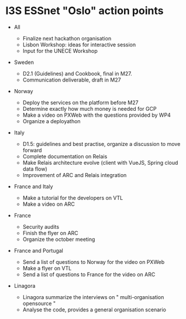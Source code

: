 # I3S ESSnet "Oslo" action points

 * All
   * Finalize next hackathon organisation
   * Lisbon Workshop: ideas for interactive session
   * Input for the UNECE Workshop

 * Sweden
   * D2.1 (Guidelines) and Cookbook, final in M27.
   * Communication deliverable, draft in M27

 * Norway
   * Deploy the services on the platform before M27
   * Determine exactly how much money is needed for GCP
   * Make a video on PXWeb with the questions provided by WP4
   * Organize a deployathon

 * Italy
   * D1.5: guidelines and best practise, organize a discussion to move forward
   * Complete documentation on Relais
   * Make Relais architecture evolve (client with VueJS, Spring cloud data flow)
   * Improvement of ARC and Relais integration

 * France and Italy
   * Make a tutorial for the developers on VTL
   * Make a video on ARC

 * France
   * Security audits
   * Finish the flyer on ARC
   * Organize the october meeting

 * France and Portugal
   * Send a list of questions to Norway for the video on PXWeb
   * Make a flyer on VTL
   * Send a list of questions to France for the video on ARC

 * Linagora
   * Linagora summarize the interviews on " multi-organisation opensource "
   * Analyse the code, provides a general organisation scenario
